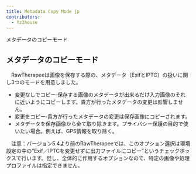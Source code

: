 ```yaml
---
title: Metadata Copy Mode jp
contributors:
  - Yz2house
---
```


<div class="pagetitle">

メタデータのコピーモード

</div>

## メタデータのコピーモード

　RawTherapeeは画像を保存する際の、メタデータ（ExifとIPTC）の扱いに関し3つのモードを用意しました。

- 変更なしでコピー‐保存する画像のメタデータが出来るだけ入力画像のそれに近いようにコピーします。貴方が行ったメタデータの変更は影響しません。
- 変更をコピー‐貴方が行ったメタデータの変更は保存画像にコピーされます。
- メタデータを保存画像から全て取り除きます。プライバシー保護の目的で使いたい場合。例えば、GPS情報を取り除く。

　注意：バージョン5.4より前のRawTherapeeでは、このオプション選択は環境設定の中の“Exif／IPTCを変更せずに出力ファイルにコピー”というチェックボックスで行います。但し、全体的に作用するオプションなので、特定の画像や処理プロファイルは指定できません。
